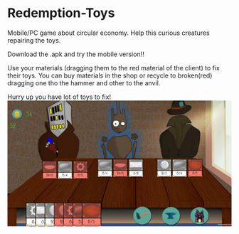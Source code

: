 # Redemption-Toys
Mobile/PC game about circular economy. Help this curious creatures repairing the toys. 

Download the .apk and try the mobile version!!

Use your materials (dragging them to the red material of the client) to fix their toys. You can buy materials in the shop or recycle to broken(red) dragging one tho the hammer and other to the anvil.

Hurry up you have lot of toys to fix!
<img src="photo_2019-06-20_14-18-40.jpg">
